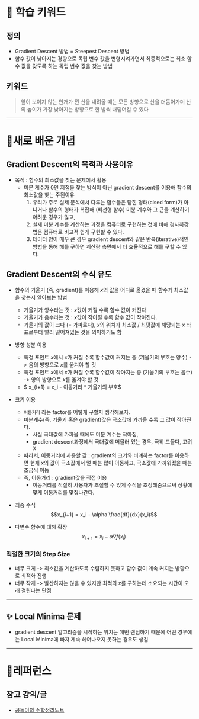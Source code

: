 # 🚀 학습 키워드

## 정의

- Gradient Descent 방법 = Steepest Descent 방법
- 함수 값이 낮아지는 경향으로 독립 변수 값을 변형시켜가면서 최종적으로는 최소 함수 값을 갖도록 하는 독립 변수 값을 찾는 방법

## 키워드

> 앞이 보이지 않는 안개가 낀 산을 내려올 때는 모든 방향으로 산을 더듬어가며 산의 높이가 가장 낮아지는 방향으로 한 발씩 내딛어갈 수 있다

---

# 📝새로 배운 개념

## Gradient Descent의 목적과 사용이유

- 목적 : 함수의 최소값을 찾는 문제에서 활용
  - 미분 계수가 0인 지점을 찾는 방식이 아닌 gradient descent를 이용해 함수의 최소값을 찾는 주된이유
    1. 우리가 주로 실제 분석에서 다루는 함수들은 닫힌 형태(clsed form)가 아니거나 함수의 형태가 복잡해 (비선형 함수) 미분 계수와 그 근을 계산하기 어려운 경우가 많고,
    2. 실제 미분 계수를 계산하는 과정을 컴퓨터로 구현하는 것에 비해 경사하강법은 컴퓨터로 비교적 쉽게 구현할 수 있다.
    3. 데이터 양이 매우 큰 경우 gradient descent와 같은 반복(iterative)적인 방법을 통해 해를 구하면 계산량 측면에서 더 효율적으로 해를 구할 수 있다.

## Gradient Descent의 수식 유도

- 함수의 기울기 (즉, gradient)를 이용해 $x$의 값을 어디로 옮겼을 때 함수가 최소값을 찾는지 알아보는 방법
  - 기울기가 양수라는 것 : $x$값이 커질 수록 함수 값이 커진다
  - 기울기가 음수라는 것 : $x$값이 작아질 수록 함수 값이 작아진다.
  - 기울기의 값이 크다 (= 가파르다), $x$의 위치가 최소값 / 최댓값에 해당되는 $x$ 좌표로부터 멀리 떨어져있는 것을 의미하기도 함
- 방향 성분 이용
  - 특정 포인트 $x$에서 $x$가 커질 수록 함수값이 커지는 중 (기울기의 부호는 양수) -> 음의 방향으로 $x$를 옮겨야 할 것
  - 특정 포인트 $x$에서 $x$가 커질 수록 함수값이 작아지는 중 (기울기의 부호는 음수) -> 양의 방향으로 $x$를 옮겨야 할 것
  - $ x\_{i+1} = x_i - 이동거리 \* 기울기의 부호$
- 크기 이용

  - `이동거리` 라는 factor를 어떻게 구할지 생각해보자.
  - 미분계수(즉, 기울기 혹은 gradient)값은 극소값에 가까울 수록 그 값이 작아진다.
    - 사실 극대값에 가까울 때에도 미분 계수는 작아짐,
    - gradient descent과정에서 극대값에 머물러 있는 경우, 극히 드물다, 고려X
  - 따라서, 이동거리에 사용할 값 : gradient의 크기와 비례하는 factor를 이용하면 현재 $x$의 값이 극소값에서 멀 때는 많이 이동하고, 극소값에 가까워졌을 때는 조금씩 이동
  - 즉, 이동거리 : gradient값을 직접 이용
    - 이동거리를 적절히 사용자가 조절할 수 있게 수식을 조정해줌으로써 상황에 맞게 이동거리를 맞춰나간다.

- 최종 수식
  $$x_{i+1} = x_i - \alpha \frac{df}{dx}(x_i)$$
- 다변수 함수에 대해 확장
  $$x_{i+1} = x_i - \alpha \nabla f(x_i)$$

### 적절한 크기의 Step Size

- 너무 크게 -> 최소값을 계산하도록 수렴하지 못하고 함수 값이 계속 커지는 방향으로 최적화 진행
- 너무 작게 -> 발산하지는 않을 수 있지만 최적의 $x$를 구하는데 소요되는 시간이 오래 걸린다는 단점

---

## ✨ Local Minima 문제

- gradient descent 알고리즘을 시작하는 위치는 매번 랜덤하기 때문에 어떤 경우에는 Local Minima에 빠져 계속 헤어나오지 못하는 경우도 생김

---

# 🔗레퍼런스

## 참고 강의/글

- [공돌이의 수학정리노트](https://angeloyeo.github.io/2020/08/16/gradient_descent.html)
